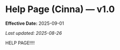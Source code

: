 # Help Page (Cinna) — v1.0

**Effective Date:** 2025-09-01

_Last updated: 2025-08-26_

HELP PAGE!!!!
